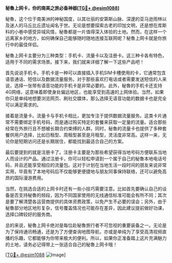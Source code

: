 **秘魯上网卡，你的南美之旅必备神器[[TG💪+ @esim1088](https://t.me/s/esim1088)]**

秘魯，这个位于南美洲的神秘国度，以其壮丽的安第斯山脉、深邃的亚马逊雨林以及迷人的马丘比丘遗址闻名于世。无论是想要探索古老的印加文明，还是想在库斯科的小巷中感受异域风情，秘魯都是一片值得深入体验的土地。然而，在这样一个远离家乡的地方，如何确保自己能够随时随地连接互联网呢？秘魯上网卡就是你旅行中的最佳伴侣。

秘魯上网卡主要分为三种类型：手机卡、流量卡以及注册卡。这三种卡各有特色，适用于不同的需求场景。接下来，我们就来详细了解一下这些产品吧！

首先说说手机卡。手机卡是一种可以直接插入手机SIM卡槽使用的卡，它通常包含语音通话、短信以及数据流量服务。对于那些喜欢打电话或者需要发送短信的人来说，选择一张带有语音功能的手机卡是非常必要的。此外，秘魯的手机卡还支持4G网络，这意味着即使身处偏远地区，也能享受到高速的上网体验。当然，如果你只是单纯地想要浏览网页、刷社交媒体，那么选择无语音功能的数据卡也是完全可以满足需求的。

接着是流量卡。流量卡与手机卡相比，更加专注于提供数据流量服务。这类卡片通常不需要绑定手机号码，而是通过购买特定的套餐来获取一定量的流量。适合那些经常在外旅行且不想被长期合约束缚的人群。同时，秘魯的流量卡也提供了多种套餐供用户选择，比如日租型、周租型甚至是月租型，灵活度非常高。这样一来，无论你是短期访问还是长期居住，都能找到最适合自己的方案。

最后要提到的就是注册卡了。注册卡主要是为那些希望获得当地号码方便联系当地人而设计的产品。通过注册卡，你可以轻松申请到一个属于自己的秘魯本地电话号码，并且还能享受相应的流量包。这对于计划在当地生活一段时间的朋友来说非常实用，毕竟有了本地号码后不仅能够更便捷地与朋友同事保持联络，还可以避免高昂的国际漫游费用。

当然，在挑选合适的上网卡时还有一些小技巧需要注意。比如首先要确认自己的设备是否支持秘魯的频段，因为不同国家使用的无线通信标准可能会有所不同；其次是要了解清楚各运营商提供的具体资费政策，以免产生不必要的误会；另外，由于秘魯部分地区地形复杂，信号覆盖情况也可能存在差异，因此建议提前做好功课，选择口碑较好的服务商。

总的来说，秘魯上网卡绝对是每位赴秘魯旅行者不可忽视的重要装备之一。无论是为了保持通讯畅通，还是为了方便查询地图导航，亦或是单纯为了享受高清视频直播的乐趣，它都能够为你带来极大的便利。所以，如果你正准备踏上这片充满魅力的土地，请务必记得带上一张适合自己的秘魯上网卡哦！

[[TG💪+ @esim1088](https://t.me/s/esim1088) ![Image](https://i.postimg.cc/4NQfJmqS/Snipaste-2025-05-13-00-14-12.png)]
